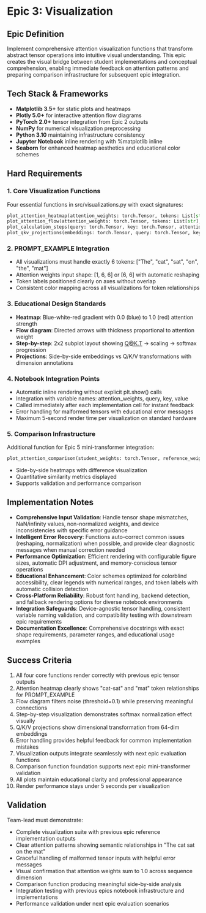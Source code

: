 # Epic 3: Visualization

## Epic Definition
Implement comprehensive attention visualization functions that transform abstract tensor operations into intuitive visual understanding. This epic creates the visual bridge between student implementations and conceptual comprehension, enabling immediate feedback on attention patterns and preparing comparison infrastructure for subsequent epic integration.

## Tech Stack & Frameworks
- **Matplotlib 3.5+** for static plots and heatmaps
- **Plotly 5.0+** for interactive attention flow diagrams  
- **PyTorch 2.0+** tensor integration from Epic 2 outputs
- **NumPy** for numerical visualization preprocessing
- **Python 3.10** maintaining infrastructure consistency
- **Jupyter Notebook** inline rendering with %matplotlib inline
- **Seaborn** for enhanced heatmap aesthetics and educational color schemes

## Hard Requirements

### 1. Core Visualization Functions
Four essential functions in src/visualizations.py with exact signatures:
```python
plot_attention_heatmap(attention_weights: torch.Tensor, tokens: List[str], title: str = "Attention Weights") -> None
plot_attention_flow(attention_weights: torch.Tensor, tokens: List[str], threshold: float = 0.1) -> None  
plot_calculation_steps(query: torch.Tensor, key: torch.Tensor, attention_scores: torch.Tensor, attention_weights: torch.Tensor, tokens: List[str]) -> None
plot_qkv_projections(embeddings: torch.Tensor, query: torch.Tensor, key: torch.Tensor, value: torch.Tensor, tokens: List[str]) -> None
```

### 2. PROMPT_EXAMPLE Integration
- All visualizations must handle exactly 6 tokens: ["The", "cat", "sat", "on", "the", "mat"]
- Attention weights input shape: [1, 6, 6] or [6, 6] with automatic reshaping
- Token labels positioned clearly on axes without overlap
- Consistent color mapping across all visualizations for token relationships

### 3. Educational Design Standards
- **Heatmap**: Blue-white-red gradient with 0.0 (blue) to 1.0 (red) attention strength
- **Flow diagram**: Directed arrows with thickness proportional to attention weight
- **Step-by-step**: 2x2 subplot layout showing Q@K.T → scaling → softmax progression
- **Projections**: Side-by-side embeddings vs Q/K/V transformations with dimension annotations

### 4. Notebook Integration Points
- Automatic inline rendering without explicit plt.show() calls
- Integration with variable names: attention_weights, query, key, value
- Called immediately after each implementation cell for instant feedback
- Error handling for malformed tensors with educational error messages
- Maximum 5-second render time per visualization on standard hardware

### 5. Comparison Infrastructure
Additional function for Epic 5 mini-transformer integration:
```python
plot_attention_comparison(student_weights: torch.Tensor, reference_weights: torch.Tensor, tokens: List[str], labels: List[str] = ["Student", "Reference"]) -> None
```
- Side-by-side heatmaps with difference visualization
- Quantitative similarity metrics displayed
- Supports validation and performance comparison

## Implementation Notes
- **Comprehensive Input Validation**: Handle tensor shape mismatches, NaN/infinity values, non-normalized weights, and device inconsistencies with specific error guidance
- **Intelligent Error Recovery**: Functions auto-correct common issues (reshaping, normalization) when possible, and provide clear diagnostic messages when manual correction needed
- **Performance Optimization**: Efficient rendering with configurable figure sizes, automatic DPI adjustment, and memory-conscious tensor operations
- **Educational Enhancement**: Color schemes optimized for colorblind accessibility, clear legends with numerical ranges, and token labels with automatic collision detection
- **Cross-Platform Reliability**: Robust font handling, backend detection, and fallback rendering options for diverse notebook environments
- **Integration Safeguards**: Device-agnostic tensor handling, consistent variable naming validation, and compatibility testing with downstream epic requirements
- **Documentation Excellence**: Comprehensive docstrings with exact shape requirements, parameter ranges, and educational usage examples

## Success Criteria
1. All four core functions render correctly with previous epic tensor outputs
2. Attention heatmap clearly shows "cat-sat" and "mat" token relationships for PROMPT_EXAMPLE
3. Flow diagram filters noise (threshold=0.1) while preserving meaningful connections
4. Step-by-step visualization demonstrates softmax normalization effect visually
5. Q/K/V projections show dimensional transformation from 64-dim embeddings
6. Error handling provides helpful feedback for common implementation mistakes
7. Visualization outputs integrate seamlessly with next epic evaluation functions
8. Comparison function foundation supports next epic mini-transformer validation
9. All plots maintain educational clarity and professional appearance
10. Render performance stays under 5 seconds per visualization

## Validation
Team-lead must demonstrate:
- Complete visualization suite with previous epic reference implementation outputs
- Clear attention patterns showing semantic relationships in "The cat sat on the mat"
- Graceful handling of malformed tensor inputs with helpful error messages
- Visual confirmation that attention weights sum to 1.0 across sequence dimension
- Comparison function producing meaningful side-by-side analysis
- Integration testing with previous epics notebook infrastructure and implementations
- Performance validation under next epic evaluation scenarios